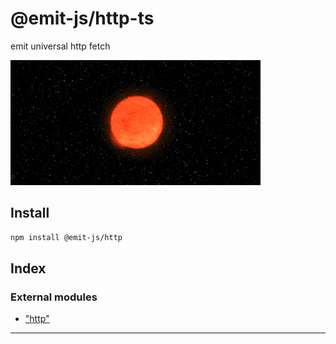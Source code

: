 
@emit-js/http-ts
================

emit universal http fetch

![http](media/http.gif)

Install
-------

```bash
npm install @emit-js/http
```

## Index

### External modules

* ["http"](modules/_http_.md)

---

